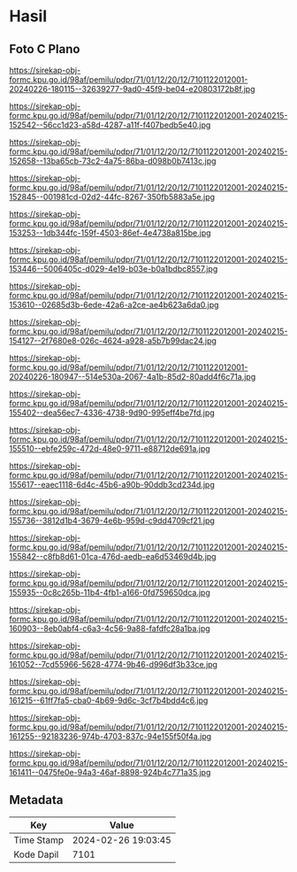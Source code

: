 # Hasil

## Foto C Plano

https://sirekap-obj-formc.kpu.go.id/98af/pemilu/pdpr/71/01/12/20/12/7101122012001-20240226-180115--32639277-9ad0-45f9-be04-e20803172b8f.jpg

https://sirekap-obj-formc.kpu.go.id/98af/pemilu/pdpr/71/01/12/20/12/7101122012001-20240215-152542--56cc1d23-a58d-4287-a11f-f407bedb5e40.jpg

https://sirekap-obj-formc.kpu.go.id/98af/pemilu/pdpr/71/01/12/20/12/7101122012001-20240215-152658--13ba65cb-73c2-4a75-86ba-d098b0b7413c.jpg

https://sirekap-obj-formc.kpu.go.id/98af/pemilu/pdpr/71/01/12/20/12/7101122012001-20240215-152845--001981cd-02d2-44fc-8267-350fb5883a5e.jpg

https://sirekap-obj-formc.kpu.go.id/98af/pemilu/pdpr/71/01/12/20/12/7101122012001-20240215-153253--1db344fc-159f-4503-86ef-4e4738a815be.jpg

https://sirekap-obj-formc.kpu.go.id/98af/pemilu/pdpr/71/01/12/20/12/7101122012001-20240215-153446--5006405c-d029-4e19-b03e-b0a1bdbc8557.jpg

https://sirekap-obj-formc.kpu.go.id/98af/pemilu/pdpr/71/01/12/20/12/7101122012001-20240215-153610--02685d3b-6ede-42a6-a2ce-ae4b623a6da0.jpg

https://sirekap-obj-formc.kpu.go.id/98af/pemilu/pdpr/71/01/12/20/12/7101122012001-20240215-154127--2f7680e8-026c-4624-a928-a5b7b99dac24.jpg

https://sirekap-obj-formc.kpu.go.id/98af/pemilu/pdpr/71/01/12/20/12/7101122012001-20240226-180947--514e530a-2067-4a1b-85d2-80add4f6c71a.jpg

https://sirekap-obj-formc.kpu.go.id/98af/pemilu/pdpr/71/01/12/20/12/7101122012001-20240215-155402--dea56ec7-4336-4738-9d90-995eff4be7fd.jpg

https://sirekap-obj-formc.kpu.go.id/98af/pemilu/pdpr/71/01/12/20/12/7101122012001-20240215-155510--ebfe259c-472d-48e0-9711-e88712de691a.jpg

https://sirekap-obj-formc.kpu.go.id/98af/pemilu/pdpr/71/01/12/20/12/7101122012001-20240215-155617--eaec1118-6d4c-45b6-a90b-90ddb3cd234d.jpg

https://sirekap-obj-formc.kpu.go.id/98af/pemilu/pdpr/71/01/12/20/12/7101122012001-20240215-155736--3812d1b4-3679-4e6b-959d-c9dd4709cf21.jpg

https://sirekap-obj-formc.kpu.go.id/98af/pemilu/pdpr/71/01/12/20/12/7101122012001-20240215-155842--c8fb8d61-01ca-476d-aedb-ea6d53469d4b.jpg

https://sirekap-obj-formc.kpu.go.id/98af/pemilu/pdpr/71/01/12/20/12/7101122012001-20240215-155935--0c8c265b-11b4-4fb1-a166-0fd759650dca.jpg

https://sirekap-obj-formc.kpu.go.id/98af/pemilu/pdpr/71/01/12/20/12/7101122012001-20240215-160903--8eb0abf4-c6a3-4c56-9a88-fafdfc28a1ba.jpg

https://sirekap-obj-formc.kpu.go.id/98af/pemilu/pdpr/71/01/12/20/12/7101122012001-20240215-161052--7cd55966-5628-4774-9b46-d996df3b33ce.jpg

https://sirekap-obj-formc.kpu.go.id/98af/pemilu/pdpr/71/01/12/20/12/7101122012001-20240215-161215--61ff7fa5-cba0-4b69-9d6c-3cf7b4bdd4c6.jpg

https://sirekap-obj-formc.kpu.go.id/98af/pemilu/pdpr/71/01/12/20/12/7101122012001-20240215-161255--92183236-974b-4703-837c-94e155f50f4a.jpg

https://sirekap-obj-formc.kpu.go.id/98af/pemilu/pdpr/71/01/12/20/12/7101122012001-20240215-161411--0475fe0e-94a3-46af-8898-924b4c771a35.jpg


## Metadata

| Key        | Value               |
| ---------- | ------------------- |
| Time Stamp | 2024-02-26 19:03:45 |
| Kode Dapil | 7101                |



